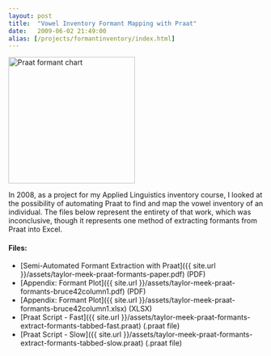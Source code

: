 ```yaml
---
layout: post
title:  "Vowel Inventory Formant Mapping with Praat"
date:   2009-06-02 21:49:00
alias: [/projects/formantinventory/index.html]
---
```


<img src="../../../assets/praat.png" alt="Praat formant chart" style="width: 250px;" />

In 2008, as a project for my Applied Linguistics inventory course, I looked at the possibility of automating Praat to find and map the vowel inventory of an individual. The files below represent the entirety of that work, which was inconclusive, though it represents one method of extracting formants from Praat into Excel.

#### Files:
  * [Semi-Automated Formant Extraction with Praat]({{ site.url }}/assets/taylor-meek-praat-formants-paper.pdf) (PDF)
  * [Appendix: Formant Plot]({{ site.url }}/assets/taylor-meek-praat-formants-bruce42column1.pdf) (PDF)
  * [Appendix: Formant Plot]({{ site.url }}/assets/taylor-meek-praat-formants-bruce42column1.xlsx) (XLSX)
  * [Praat Script - Fast]({{ site.url }}/assets/taylor-meek-praat-formants-extract-formants-tabbed-fast.praat) (.praat file)
  * [Praat Script - Slow]({{ site.url }}/assets/taylor-meek-praat-formants-extract-formants-tabbed-slow.praat) (.praat file)
